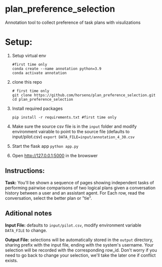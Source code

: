 # plan_preference_selection
Annotation tool to collect preference of task plans with visulizations

# Setup:

1. Setup virtual env 
    ```
    #first time only
    conda create --name annotation python=3.9
    conda activate annotation
    ```
2. clone this repo
    ```
    # first time only
    git clone https://github.com/horseno/plan_preference_selection.git 
    cd plan_preference_selection
    ```
    
3. Install required packages
    ```
    pip install -r requirements.txt #first time only 
    ```



4. Make sure the source csv file is in the `input` folder and modify environment vairable to point to the source file (defaults to input/pilot.csv)
```export DATA_FILE=input/annotation_4_30.csv```

5. Start the flask app
```python app.py```

6. Open http://127.0.0.1:5000 in the browswer

## Instructions:
**Task:** You'll be shown a sequence of pages showing independent tasks of performing pairwise comparisons of two logical plans given a conversation history between a user and an assistant agent. For Each row, read the conversation, select the better plan or "tie". 

## Aditional notes

**Input File:** defaults to `input/pilot.csv`, modify environment variable `DATA_FILE` to change.

**Output File:** selections will be automatically stored in the `output` directory, sharing prefix with the input file, ending with the system's username.  Your selection will be recorded with the corresponding row_id. Don't worry if you need to go back to change your selection, we'll take the later one if conflict exists.



